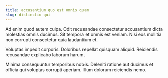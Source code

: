 ```yaml
---
title: accusantium quo est omnis quam
slug: distinctio qui
---
```


Ad enim quod autem culpa. Odit recusandae consectetur accusantium dicta molestias omnis ducimus. Sit tempora et omnis est veniam. Nisi eos mollitia non corrupti consectetur quia laudantium et.

Voluptas impedit corporis. Doloribus repellat quisquam aliquid. Reiciendis recusandae explicabo laborum harum.

Minima consequuntur temporibus nobis. Deleniti ratione aut ducimus et officia qui voluptas corrupti aperiam. Illum dolorum reiciendis nemo.
